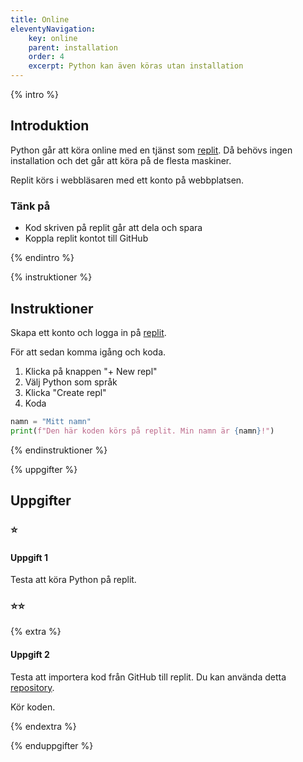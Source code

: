 ```yaml
---
title: Online
eleventyNavigation:
    key: online
    parent: installation
    order: 4
    excerpt: Python kan även köras utan installation
---
```

{% intro %}

## Introduktion

Python går att köra online med en tjänst som [replit](https://replit.com/). Då behövs ingen installation och det går att köra på de flesta maskiner.

Replit körs i webbläsaren med ett konto på webbplatsen.

### Tänk på

- Kod skriven på replit går att dela och spara
- Koppla replit kontot till GitHub

{% endintro %}

{% instruktioner %}

## Instruktioner

Skapa ett konto och logga in på [replit](https://replit.com/). 

För att sedan komma igång och koda.

1. Klicka på knappen "+ New repl"
2. Välj Python som språk
3. Klicka "Create repl"
4. Koda

```python
namn = "Mitt namn"
print(f"Den här koden körs på replit. Min namn är {namn}!")
```

{% endinstruktioner %}

{% uppgifter %}

## Uppgifter
### ⭐
#### Uppgift 1

Testa att köra Python på replit.

### ⭐⭐

{% extra %}

#### Uppgift 2

Testa att importera kod från GitHub till replit.
Du kan använda detta [repository](https://github.com/jensnti/prog1-ovn).

Kör koden.

{% endextra %}

{% enduppgifter %}
